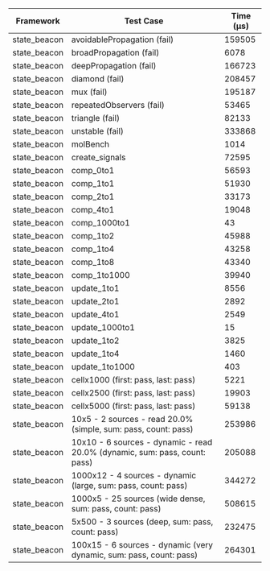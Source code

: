 | Framework | Test Case | Time (μs) |
| --- | --- | --- |
| state_beacon | avoidablePropagation (fail) | 159505 |
| state_beacon | broadPropagation (fail) | 6078 |
| state_beacon | deepPropagation (fail) | 166723 |
| state_beacon | diamond (fail) | 208457 |
| state_beacon | mux (fail) | 195187 |
| state_beacon | repeatedObservers (fail) | 53465 |
| state_beacon | triangle (fail) | 82133 |
| state_beacon | unstable (fail) | 333868 |
| state_beacon | molBench | 1014 |
| state_beacon | create_signals | 72595 |
| state_beacon | comp_0to1 | 56593 |
| state_beacon | comp_1to1 | 51930 |
| state_beacon | comp_2to1 | 33173 |
| state_beacon | comp_4to1 | 19048 |
| state_beacon | comp_1000to1 | 43 |
| state_beacon | comp_1to2 | 45988 |
| state_beacon | comp_1to4 | 43258 |
| state_beacon | comp_1to8 | 43340 |
| state_beacon | comp_1to1000 | 39940 |
| state_beacon | update_1to1 | 8556 |
| state_beacon | update_2to1 | 2892 |
| state_beacon | update_4to1 | 2549 |
| state_beacon | update_1000to1 | 15 |
| state_beacon | update_1to2 | 3825 |
| state_beacon | update_1to4 | 1460 |
| state_beacon | update_1to1000 | 403 |
| state_beacon | cellx1000 (first: pass, last: pass) | 5221 |
| state_beacon | cellx2500 (first: pass, last: pass) | 19903 |
| state_beacon | cellx5000 (first: pass, last: pass) | 59138 |
| state_beacon | 10x5 - 2 sources - read 20.0% (simple, sum: pass, count: pass) | 253986 |
| state_beacon | 10x10 - 6 sources - dynamic - read 20.0% (dynamic, sum: pass, count: pass) | 205088 |
| state_beacon | 1000x12 - 4 sources - dynamic (large, sum: pass, count: pass) | 344272 |
| state_beacon | 1000x5 - 25 sources (wide dense, sum: pass, count: pass) | 508615 |
| state_beacon | 5x500 - 3 sources (deep, sum: pass, count: pass) | 232475 |
| state_beacon | 100x15 - 6 sources - dynamic (very dynamic, sum: pass, count: pass) | 264301 |
